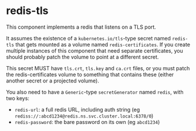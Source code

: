 # redis-tls

This component implements a redis that listens on a TLS port.

It assumes the existence of a `kubernetes.io/tls`-type secret named `redis-tls`
that gets mounted as a volume named `redis-certificates`. If you create multiple
instances of this component that need separate certificates, you should probably
patch the volume to point at a different secret.

This secret MUST have `tls.crt`, `tls.key` and `ca.crt` files, or you must patch
the redis-certificates volume to something that contains these (either another
secret or a projected volume).

You also need to have a `Generic`-type `secretGenerator` named `redis`, with two keys:

- `redis-url`: a full redis URL, including auth string (eg `rediss://:abcd1234@redis.ns.svc.cluster.local:6378/0`)
- `redis-password`: the bare password on its own (eg `abcd1234`)
